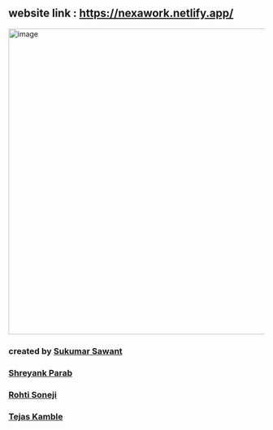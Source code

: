 ## website link :  https://nexawork.netlify.app/

<img width="1355" height="603" alt="image" src="https://github.com/user-attachments/assets/980ed252-6531-4ca9-8997-5f2db519a7e5" />

### created by [Sukumar Sawant](https://github.com/sukumarsawant)
### [Shreyank Parab](https;//github.com/shreyankp06)
### [Rohti Soneji](https://github.com/SwiftByte6)
### [Tejas Kamble](https://github.com/tejask-07)
